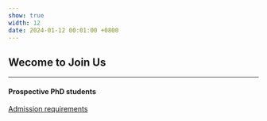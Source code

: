 ```yaml
---
show: true
width: 12
date: 2024-01-12 00:01:00 +0800
---
```


<div class="p-4">
    <h2>Wecome to Join Us</h2>
    <hr />
    <h4>Prospective PhD students</h4>
    <p>
        <a href="https://www.ntu.edu.sg/education/graduate-programme/cee-phd-programme-(by-research)" target="_blank">Admission requirements </a>
    </p>
 
</div>

